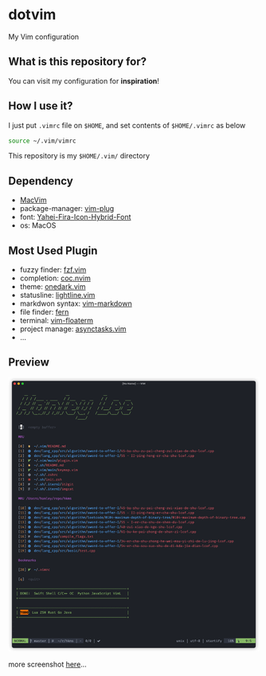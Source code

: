 # dotvim

My Vim configuration

## What is this repository for?

You can visit my configuration for **inspiration**!

## How I use it?

I just put `.vimrc` file on `$HOME`, and set contents of `$HOME/.vimrc` as below

```bash
source ~/.vim/vimrc
```

This repository is my `$HOME/.vim/` directory

## Dependency

- [MacVim](https://github.com/macvim-dev/macvim)
- package-manager: [vim-plug](https://github.com/junegunn/vim-plug)
- font: [Yahei-Fira-Icon-Hybrid-Font](https://github.com/hanleylee/yahei-fira-icon-hybrid-font)
- os: MacOS

## Most Used Plugin

- fuzzy finder: [fzf.vim](https://github.com/junegunn/fzf.vim)
- completion: [coc.nvim](https://github.com/neoclide/coc.nvim)
- theme: [onedark.vim](https://github.com/joshdick/onedark.vim)
- statusline: [lightline.vim](https://github.com/itchyny/lightline.vim)
- markdwon syntax: [vim-markdown](https://github.com/plasticboy/vim-markdown)
- file finder: [fern](https://github.com/lambdalisue/fern.vim)
- terminal: [vim-floaterm](https://github.com/voldikss/vim-floaterm)
- project manage: [asynctasks.vim](https://github.com/skywind3000/asynctasks.vim)
- ...

## Preview

![start](./img/start.png)

more screenshot [here](./PREVIEW.md)...
